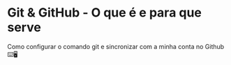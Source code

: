 # Git & GitHub - O que é e para que serve

Como configurar o comando git e sincronizar com a minha conta no Github :keyboard::desktop_computer: